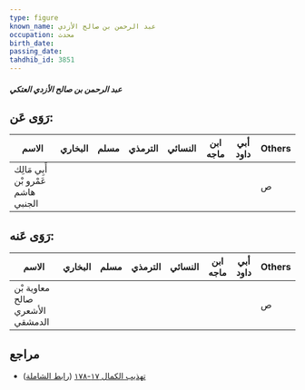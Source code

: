 ```yaml
---
type: figure
known_name: عبد الرحمن بن صالح الأزدي
occupation: محدث
birth_date:
passing_date:
tahdhib_id: 3851
---
```

##### عبد الرحمن بن صالح الأزدي العتكي

## رَوَى عَن:
| الاسم                               | البخاري | مسلم | الترمذي | النسائي | ابن ماجه | أبي داود | Others |
| ----------------------------------- | ------- | ---- | ------- | ------- | -------- | -------- | ------ |
| أَبِي مَالِك عَمْرو بْن هاشم الجنبي |         |      |         |         |          |          | ص      |
## رَوَى عَنه:
| الاسم                           | البخاري | مسلم | الترمذي | النسائي | ابن ماجه | أبي داود | Others |
| ------------------------------- | ------- | ---- | ------- | ------- | -------- | -------- | ------ |
| معاوية بْن صالح الأشعري الدمشقي |         |      |         |         |          |          | ص      |
## مراجع
- [تهذيب الكمال ١٧-١٧٨](obsidian://open?vault=Tahdhib-al-Kamal&file=Figures/٣٨٥١-عبد%20الرحمن%20بن%20صالح%20الأزدي%20العتكي) ([رابط الشاملة](https://shamela.ws/book/3722/8728))